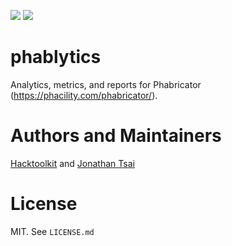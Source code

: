[![](https://img.shields.io/pypi/pyversions/phablytics.svg?longCache=True)](https://pypi.org/project/phablytics/)
[![](https://img.shields.io/pypi/v/phablytics.svg?maxAge=3600)](https://pypi.org/project/phablytics/)

# phablytics
Analytics, metrics, and reports for Phabricator (https://phacility.com/phabricator/).

# Authors and Maintainers

[Hacktoolkit](https://github.com/hacktoolkit) and [Jonathan Tsai](https://github.com/jontsai)

# License

MIT. See `LICENSE.md`
